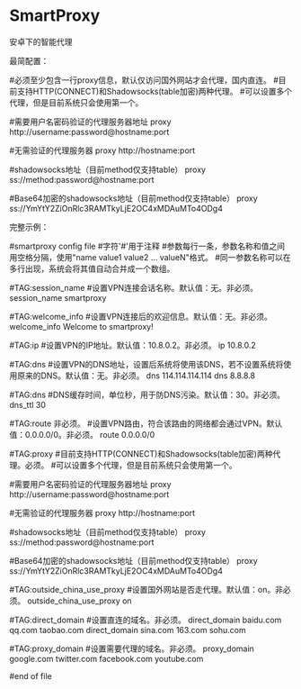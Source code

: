 # SmartProxy
安卓下的智能代理


最简配置：

#必须至少包含一行proxy信息，默认仅访问国外网站才会代理，国内直连。
#目前支持HTTP(CONNECT)和Shadowsocks(table加密)两种代理。
#可以设置多个代理，但是目前系统只会使用第一个。

#需要用户名密码验证的代理服务器地址
proxy http://username:password@hostname:port

#无需验证的代理服务器
proxy http://hostname:port 

#shadowsocks地址（目前method仅支持table）
proxy ss://method:password@hostname:port

#Base64加密的shadowsocks地址（目前method仅支持table）
proxy ss://YmYtY2ZiOnRlc3RAMTkyLjE2OC4xMDAuMTo4ODg4
          
完整示例：

#smartproxy config file
#字符'#'用于注释
#参数每行一条，参数名称和值之间用空格分隔，使用"name value1 value2 ... valueN"格式。
#同一参数名称可以在多行出现，系统会将其值自动合并成一个数组。

#TAG:session_name
#设置VPN连接会话名称。默认值：无。非必须。
session_name smartproxy

#TAG:welcome_info
#设置VPN连接后的欢迎信息。默认值：无。非必须。
welcome_info Welcome to smartproxy!

#TAG:ip
#设置VPN的IP地址。默认值：10.8.0.2。非必须。
ip 10.8.0.2

#TAG:dns
#设置VPN的DNS地址，设置后系统将使用该DNS，若不设置系统将使用原来的DNS。默认值：无。非必须。
dns 114.114.114.114
dns 8.8.8.8

#TAG:dns
#DNS缓存时间，单位秒，用于防DNS污染。默认值：30。非必须。
dns_ttl 30

#TAG:route 非必须。
#设置VPN路由，符合该路由的网络都会通过VPN。默认值：0.0.0.0/0。非必须。
route 0.0.0.0/0

#TAG:proxy
#目前支持HTTP(CONNECT)和Shadowsocks(table加密)两种代理。必须。
#可以设置多个代理，但是目前系统只会使用第一个。

#需要用户名密码验证的代理服务器地址
proxy http://username:password@hostname:port

#无需验证的代理服务器
proxy http://hostname:port 

#shadowsocks地址（目前method仅支持table）
proxy ss://method:password@hostname:port

#Base64加密的shadowsocks地址（目前method仅支持table）
proxy ss://YmYtY2ZiOnRlc3RAMTkyLjE2OC4xMDAuMTo4ODg4

#TAG:outside_china_use_proxy
#设置国外网站是否走代理。默认值：on。非必须。
outside_china_use_proxy on

#TAG:direct_domain
#设置直连的域名。非必须。
direct_domain baidu.com qq.com taobao.com
direct_domain sina.com 163.com sohu.com

#TAG:proxy_domain
#设置需要代理的域名。非必须。
proxy_domain google.com twitter.com facebook.com youtube.com

#end of file
